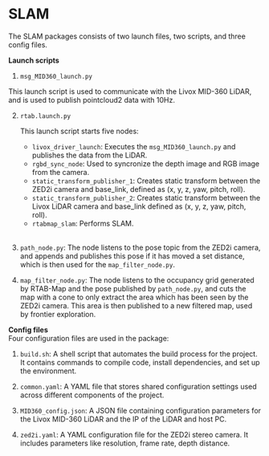 # SLAM
The SLAM packages consists of two launch files, two scripts, and three config files.

**Launch scripts**

1. `msg_MID360_launch.py`

This launch script is used to communicate with the Livox MID-360 LiDAR, and is used to publish pointcloud2 data with 10Hz.


2. `rtab.launch.py`

    This launch script starts five nodes:
    - `livox_driver_launch`: Executes the `msg_MID360_launch.py` and publishes the data from the LiDAR.
    - `rgbd_sync_node`: Used to syncronize the depth image and RGB image from the camera.
    - `static_transform_publisher_1`: Creates static transform between the ZED2i camera and base_link, defined as (x, y, z, yaw, pitch, roll).
    - `static_transform_publisher_2`: Creates static transform between the Livox LiDAR camera and base_link defined as (x, y, z, yaw, pitch, roll).
    - `rtabmap_slam`: Performs SLAM.
<br><br>

1. `path_node.py`: The node listens to the pose topic from the ZED2i camera, and appends and publishes this pose if it has moved a set distance, which is then used for the `map_filter_node.py`.

2. `map_filter_node.py`: The node listens to the occupancy grid generated by RTAB-Map and the pose published by `path_node.py`, and cuts the map with a cone to only extract the area which has been seen by the ZED2i camera. This area is then published to a new filtered map, used by frontier exploration.
   

**Config files**<br>
Four configuration files are used in the package:

1. `build.sh`: A shell script that automates the build process for the project. It contains commands to compile code, install dependencies, and set up the environment.

2. `common.yaml`: A YAML file that stores shared configuration settings used across different components of the project.

3. `MID360_config.json`: A JSON file containing configuration parameters for the Livox MID-360 LiDAR and the IP of the LiDAR and host PC.

4. `zed2i.yaml`: A YAML configuration file for the ZED2i stereo camera. It includes parameters like resolution, frame rate, depth distance.
